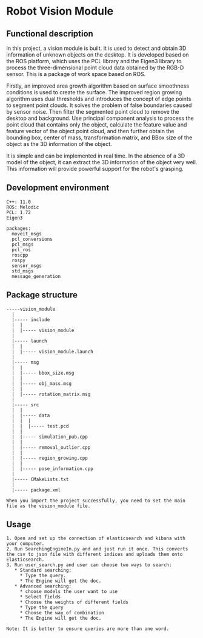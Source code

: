 # Robot Vision Module

## Functional description


In this project, a vision module is built. It is used to detect and obtain 3D information of unknown objects on the desktop. It is developed based on the ROS platform, which uses the PCL library and the Eigen3 library to process the three-dimensional point cloud data obtained by the RGB-D sensor. This is a package of work space based on ROS.

Firstly, an improved area growth algorithm based on surface smoothness conditions is used to create the surface. The improved region growing algorithm uses dual thresholds and introduces the concept of edge points to segment point clouds. It solves the problem of false boundaries caused by sensor noise. Then filter the segmented point cloud to remove the desktop and background. Use principal component analysis to process the point cloud that contains only the object, calculate the feature value and feature vector of the object point cloud, and then further obtain the bounding box, center of mass, transformation matrix, and BBox size of the object as the 3D information of the object.

It is simple and can be implemented in real time. In the absence of a 3D model of the object, it can extract the 3D information of the object very well. This information will provide powerful support for the robot's grasping.


## Development environment

```
C++: 11.0
ROS: Melodic
PCL: 1.72
Eigen3

packages:
  moveit_msgs
  pcl_conversions
  pcl_msgs
  pcl_ros
  roscpp
  rospy
  sensor_msgs
  std_msgs
  message_generation
```
## Package structure


```
-----vision_module
  |
  |----- include
  |  |
  |  |----- vision_module
  |
  |----- launch
  |  |
  |  |----- vision_module.launch
  |
  |----- msg
  |  |
  |  |----- bbox_size.msg
  |  |
  |  |----- obj_mass.msg
  |  |
  |  |----- rotation_matrix.msg
  |
  |----- src
  |  |
  |  |----- data
  |  |  |
  |  |  |----- test.pcd
  |  |
  |  |----- simulation_pub.cpp
  |  |
  |  |----- removal_outlier.cpp
  |  |
  |  |----- region_growing.cpp
  |  |
  |  |----- pose_information.cpp
  |
  |----- CMakeLists.txt
  |
  |----- package.xml
  
When you import the project successfully, you need to set the main file as the vision_module file.
```

## Usage
```
1. Open and set up the connection of elasticsearch and kibana with your computer.
2. Run SearchingEngineIn.py and and just run it once. This converts the csv to json file with different indices and uploads them onto Elasticsearch.
3. Run user_search.py and user can choose two ways to search:
   * Standard searching:
     * Type the query.
     * The Engine will get the doc.
   * Advanced searching:
     * choose models the user want to use
     * Select fields 
     * Choose the weights of different fields
     * Type the query
     * Choose the way of combination
     * The Engine will get the doc.

Note: It is better to ensure queries are more than one word.
```

